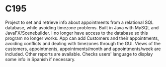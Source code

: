 # C195
Project to set and retrieve info about appointments from a relational SQL database, while avoiding timezone problems. Built in Java with MySQL and JavaFX/Scenebuilder. I no longer have access to the database so this program no longer works. 
App can add Customers and their appointments, avoiding conflicts and dealing with timezones through the GUI. Views of the customers, appointments, appointments/month and appointments/week are included. Other reports are available.
Checks users' language to display some info in Spanish if necessary.

